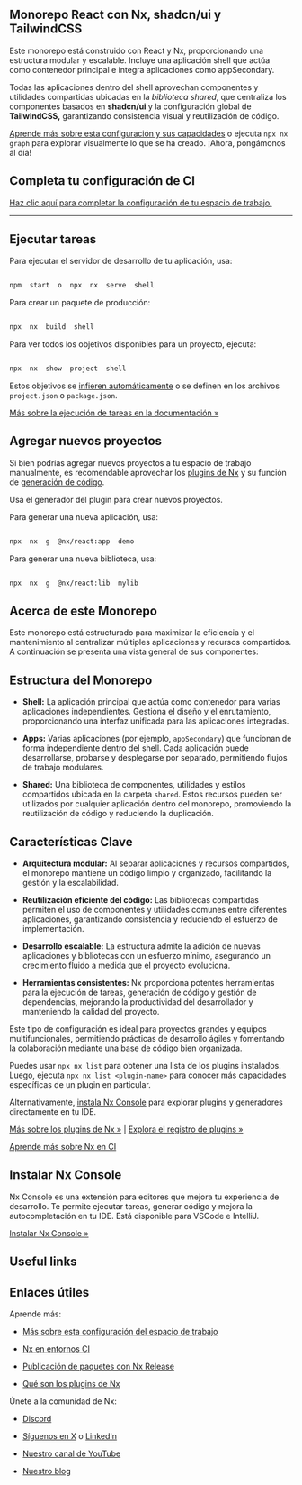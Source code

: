 ## Monorepo React con Nx, shadcn/ui y TailwindCSS

Este monorepo está construido con React y Nx, proporcionando una estructura modular y escalable. Incluye una aplicación shell que actúa como contenedor principal e integra aplicaciones como appSecondary.

Todas las aplicaciones dentro del shell aprovechan componentes y utilidades compartidas ubicadas en la _biblioteca shared_, que centraliza los componentes basados en **shadcn/ui** y la configuración global de **TailwindCSS,** garantizando consistencia visual y reutilización de código.

[Aprende más sobre esta configuración y sus capacidades](https://nx.dev/getting-started/tutorials/react-monorepo-tutorial?utm_source=nx_project&utm_medium=readme&utm_campaign=nx_projects) o ejecuta `npx nx graph` para explorar visualmente lo que se ha creado. ¡Ahora, pongámonos al día!

## Completa tu configuración de CI

[Haz clic aquí para completar la configuración de tu espacio de trabajo.](https://cloud.nx.app/connect/TcDYVZRzuT)

---

## Ejecutar tareas

Para ejecutar el servidor de desarrollo de tu aplicación, usa:

```sh

npm  start  o  npx  nx  serve  shell

```

Para crear un paquete de producción:

```sh

npx  nx  build  shell

```

Para ver todos los objetivos disponibles para un proyecto, ejecuta:

```sh

npx  nx  show  project  shell

```

Estos objetivos se [infieren automáticamente](https://nx.dev/concepts/inferred-tasks?utm_source=nx_project&utm_medium=readme&utm_campaign=nx_projects) o se definen en los archivos `project.json` o `package.json`.

[Más sobre la ejecución de tareas en la documentación »](https://nx.dev/features/run-tasks?utm_source=nx_project&utm_medium=readme&utm_campaign=nx_projects)

## Agregar nuevos proyectos

Si bien podrías agregar nuevos proyectos a tu espacio de trabajo manualmente, es recomendable aprovechar los [plugins de Nx](https://nx.dev/concepts/nx-plugins?utm_source=nx_project&utm_medium=readme&utm_campaign=nx_projects) y su función de [generación de código](https://nx.dev/features/generate-code?utm_source=nx_project&utm_medium=readme&utm_campaign=nx_projects).

Usa el generador del plugin para crear nuevos proyectos.

Para generar una nueva aplicación, usa:

```sh

npx  nx  g  @nx/react:app  demo

```

Para generar una nueva biblioteca, usa:

```sh

npx  nx  g  @nx/react:lib  mylib

```

## Acerca de este Monorepo

Este monorepo está estructurado para maximizar la eficiencia y el mantenimiento al centralizar múltiples aplicaciones y recursos compartidos. A continuación se presenta una vista general de sus componentes:

## Estructura del Monorepo

- **Shell:** La aplicación principal que actúa como contenedor para varias aplicaciones independientes. Gestiona el diseño y el enrutamiento, proporcionando una interfaz unificada para las aplicaciones integradas.

- **Apps:** Varias aplicaciones (por ejemplo, `appSecondary`) que funcionan de forma independiente dentro del shell. Cada aplicación puede desarrollarse, probarse y desplegarse por separado, permitiendo flujos de trabajo modulares.

- **Shared:** Una biblioteca de componentes, utilidades y estilos compartidos ubicada en la carpeta `shared`. Estos recursos pueden ser utilizados por cualquier aplicación dentro del monorepo, promoviendo la reutilización de código y reduciendo la duplicación.

## Características Clave

- **Arquitectura modular:** Al separar aplicaciones y recursos compartidos, el monorepo mantiene un código limpio y organizado, facilitando la gestión y la escalabilidad.

- **Reutilización eficiente del código:** Las bibliotecas compartidas permiten el uso de componentes y utilidades comunes entre diferentes aplicaciones, garantizando consistencia y reduciendo el esfuerzo de implementación.

- **Desarrollo escalable:** La estructura admite la adición de nuevas aplicaciones y bibliotecas con un esfuerzo mínimo, asegurando un crecimiento fluido a medida que el proyecto evoluciona.

- **Herramientas consistentes:** Nx proporciona potentes herramientas para la ejecución de tareas, generación de código y gestión de dependencias, mejorando la productividad del desarrollador y manteniendo la calidad del proyecto.

Este tipo de configuración es ideal para proyectos grandes y equipos multifuncionales, permitiendo prácticas de desarrollo ágiles y fomentando la colaboración mediante una base de código bien organizada.

Puedes usar `npx nx list` para obtener una lista de los plugins instalados. Luego, ejecuta `npx nx list <plugin-name>` para conocer más capacidades específicas de un plugin en particular.

Alternativamente, [instala Nx Console](https://nx.dev/getting-started/editor-setup?utm_source=nx_project&utm_medium=readme&utm_campaign=nx_projects) para explorar plugins y generadores directamente en tu IDE.

[Más sobre los plugins de Nx »](https://nx.dev/concepts/nx-plugins?utm_source=nx_project&utm_medium=readme&utm_campaign=nx_projects) | [Explora el registro de plugins »](https://nx.dev/plugin-registry?utm_source=nx_project&utm_medium=readme&utm_campaign=nx_projects)

[Aprende más sobre Nx en CI](https://nx.dev/ci/intro/ci-with-nx#ready-get-started-with-your-provider?utm_source=nx_project&utm_medium=readme&utm_campaign=nx_projects)

## Instalar Nx Console

Nx Console es una extensión para editores que mejora tu experiencia de desarrollo. Te permite ejecutar tareas, generar código y mejora la autocompletación en tu IDE. Está disponible para VSCode e IntelliJ.

[Instalar Nx Console »](https://nx.dev/getting-started/editor-setup?utm_source=nx_project&utm_medium=readme&utm_campaign=nx_projects)

## Useful links

## Enlaces útiles

Aprende más:

- [Más sobre esta configuración del espacio de trabajo](https://nx.dev/getting-started/tutorials/react-monorepo-tutorial?utm_source=nx_project&utm_medium=readme&utm_campaign=nx_projects)

- [Nx en entornos CI](https://nx.dev/ci/intro/ci-with-nx?utm_source=nx_project&utm_medium=readme&utm_campaign=nx_projects)

- [Publicación de paquetes con Nx Release](https://nx.dev/features/manage-releases?utm_source=nx_project&utm_medium=readme&utm_campaign=nx_projects)

- [Qué son los plugins de Nx](https://nx.dev/concepts/nx-plugins?utm_source=nx_project&utm_medium=readme&utm_campaign=nx_projects)

Únete a la comunidad de Nx:

- [Discord](https://go.nx.dev/community)

- [Síguenos en X](https://twitter.com/nxdevtools) o [LinkedIn](https://www.linkedin.com/company/nrwl)

- [Nuestro canal de YouTube](https://www.youtube.com/@nxdevtools)

- [Nuestro blog](https://nx.dev/blog?utm_source=nx_project&utm_medium=readme&utm_campaign=nx_projects)
